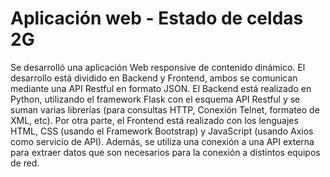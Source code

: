 # Aplicación web - Estado de celdas 2G  

Se desarrolló una aplicación Web responsive de contenido dinámico. El desarrollo está dividido en Backend y Frontend, ambos se comunican mediante una API Restful en formato JSON. El Backend está realizado en Python, utilizando el framework Flask con el esquema API Restful y se suman varias librerías (para consultas HTTP, Conexión Telnet, formateo de XML, etc). Por otra parte, el Frontend está realizado con los lenguajes HTML, CSS (usando el Framework Bootstrap) y JavaScript (usando Axios como servicio de API). Además, se utiliza una conexión a una API externa para extraer datos que son necesarios para la conexión a distintos equipos de red.

